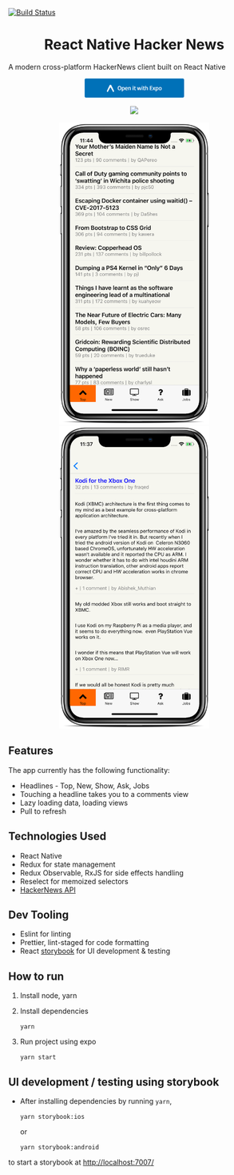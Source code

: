 [![Build Status](https://travis-ci.org/G2Jose/ReactNative-HackerNews.svg?branch=master)](https://travis-ci.org/G2Jose/ReactNative-HackerNews)

<strong><h1 style="text-align: center;">React Native Hacker News</h1></strong>
A modern cross-platform HackerNews client built on React Native

<p align="center">
    <a href="https://exp.host/@gejose/hacker-news"><img src="https://raw.githubusercontent.com/G2Jose/ReactNative-HackerNews/master/screenshots/expo.png" width="200" /></a>
</p>
<p align="center">
     <a href="https://itunes.apple.com/WebObjects/MZStore.woa/wa/viewSoftware?id=1220272464&mt=8"><img src="https://rawgit.com/G2Jose/ReactHackerNews/master/screenshots/Download_on_the_App_Store_Badge_US-UK_135x40.svg" width="200" /></a>
</p>

<p align="center">
<img src="https://raw.githubusercontent.com/G2Jose/ReactNative-HackerNews/master/screenshots/iOS/top.png" width="300" />  <img src="https://raw.githubusercontent.com/G2Jose/ReactNative-HackerNews/master/screenshots/iOS/comments.png" width="300" />
</p>

## Features

The app currently has the following functionality:

* Headlines - Top, New, Show, Ask, Jobs
* Touching a headline takes you to a comments view
* Lazy loading data, loading views
* Pull to refresh

## Technologies Used

* React Native
* Redux for state management
* Redux Observable, RxJS for side effects handling
* Reselect for memoized selectors
* [HackerNews API](https://github.com/HackerNews/API)

## Dev Tooling

* Eslint for linting
* Prettier, lint-staged for code formatting
* React [storybook](https://github.com/storybooks/storybook) for UI development & testing

## How to run

1. Install node, yarn
2. Install dependencies

   ```
   yarn
   ```

3. Run project using expo

   ```
   yarn start
   ```

## UI development / testing using storybook

* After installing dependencies by running `yarn`,

  ```
  yarn storybook:ios
  ```

  or

  ```
  yarn storybook:android
  ```

to start a storybook at [http://localhost:7007/](http://localhost:7007/)
